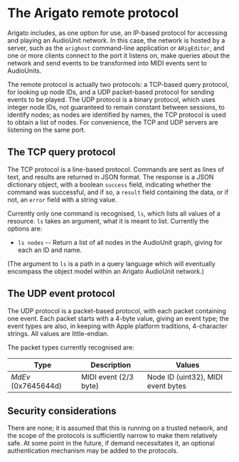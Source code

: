 # The Arigato remote protocol

Arigato includes, as one option for use, an IP-based protocol for accessing and playing an AudioUnit network. In this case,  the network is hosted by a server, such as the `arighost` command-line application or `ARigEditor`, and one or more clients connect to the port it listens on, make queries about the network and send events to be transformed into MIDI events sent to AudioUnits.

The remote protocol is actually two protocols: a TCP-based query protocol, for looking up node IDs, and a UDP packet-based protocol for sending events to be played. The UDP protocol is a binary protocol, which uses integer node IDs, not guaranteed to remain constant between sessions, to identify nodes; as nodes are identified by names,  the TCP protocol is used to obtain a list of nodes. For convenience, the TCP and UDP servers are listening on the same port.

## The TCP query protocol

The TCP protocol is a line-based protocol. Commands are sent as lines of text, and results are returned in JSON format. The response is  a JSON dictionary object, with a boolean `success` field, indicating whether the  command was successful, and if so, a `result` field containing the data, or if not, an `error` field with a string value.

Currently only one command is recognised, `ls`,  which lists all values of a resource. `ls` takes an argument, what it  is meant to list. Currently the options are:

* `ls nodes` -- Return a list of all nodes in the AudioUnit graph, giving for each an ID and name. 

(The argument to `ls` is a path in a query language which will eventually encompass the object model within an Arigato AudioUnit network.)

## The UDP event protocol

The UDP protocol is a packet-based protocol, with each packet containing one event.  Each packet starts with a 4-byte value, giving an event type; the event types are also, in keeping with Apple platform traditions, 4-character strings. All values are little-endian.

The packet types currently recognised are:

Type | Description | Values
-----|-------------|-------
|*MdEv* (0x7645644d)  | MIDI event  (2/3 byte)  | Node ID (uint32), MIDI event bytes 

## Security considerations

There are none; it is assumed that this is running on a trusted network, and the scope of the protocols is sufficiently narrow to make them relatively safe. At some point in the future, if demand necessitates it, an optional authentication mechanism may be added to the protocols.